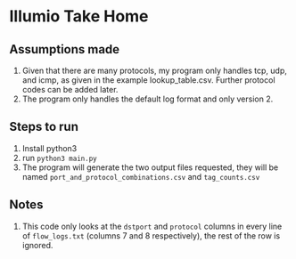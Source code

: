 # Illumio Take Home

## Assumptions made
1. Given that there are many protocols, my program only handles tcp, udp, and icmp, as given in the example lookup_table.csv. Further protocol codes can be added later.
2. The program only handles the default log format and only version 2.

## Steps to run
1. Install python3
2. run `python3 main.py`
3. The program will generate the two output files requested, they will be named `port_and_protocol_combinations.csv` and `tag_counts.csv`

 ## Notes
 1. This code only looks at the `dstport` and `protocol` columns in every line of `flow_logs.txt` (columns 7 and 8 respectively), the rest of the row is ignored.